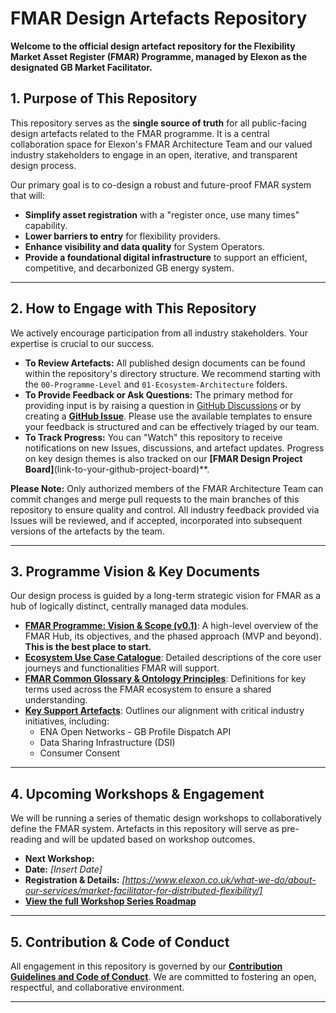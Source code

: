 # FMAR Design Artefacts Repository

**Welcome to the official design artefact repository for the Flexibility Market Asset Register (FMAR) Programme, managed by Elexon as the designated GB Market Facilitator.**

## 1. Purpose of This Repository

This repository serves as the **single source of truth** for all public-facing design artefacts related to the FMAR programme. It is a central collaboration space for Elexon's FMAR Architecture Team and our valued industry stakeholders to engage in an open, iterative, and transparent design process.

Our primary goal is to co-design a robust and future-proof FMAR system that will:
*   **Simplify asset registration** with a "register once, use many times" capability.
*   **Lower barriers to entry** for flexibility providers.
*   **Enhance visibility and data quality** for System Operators.
*   **Provide a foundational digital infrastructure** to support an efficient, competitive, and decarbonized GB energy system.

---

## 2. How to Engage with This Repository

We actively encourage participation from all industry stakeholders. Your expertise is crucial to our success.

*   **To Review Artefacts:** All published design documents can be found within the repository's directory structure. We recommend starting with the `00-Programme-Level` and `01-Ecosystem-Architecture` folders.
*   **To Provide Feedback or Ask Questions:** The primary method for providing input is by raising a question in [GitHub Discussions](https://github.com/mez-FMDA/MF.github.io/discussions/categories/general-discussion) or by creating a **[GitHub Issue](https://github.com/elexon/fmar-design-artefacts/issues)**. Please use the available templates to ensure your feedback is structured and can be effectively triaged by our team.
*   **To Track Progress:** You can "Watch" this repository to receive notifications on new Issues, discussions, and artefact updates. Progress on key design themes is also tracked on our **[FMAR Design Project Board]**(link-to-your-github-project-board)**.

**Please Note:** Only authorized members of the FMAR Architecture Team can commit changes and merge pull requests to the main branches of this repository to ensure quality and control. All industry feedback provided via Issues will be reviewed, and if accepted, incorporated into subsequent versions of the artefacts by the team.

---

## 3. Programme Vision & Key Documents

Our design process is guided by a long-term strategic vision for FMAR as a hub of logically distinct, centrally managed data modules.

*   **[FMAR Programme: Vision & Scope (v0.1)](https://github.com/mez-FMDA/MF.github.io/blob/main/docs/Market_Facilitator/FMAR_Design/Programme_Level/FMAR_Design_Project_Overview.md)**: A high-level overview of the FMAR Hub, its objectives, and the phased approach (MVP and beyond). **This is the best place to start.**
*   **[Ecosystem Use Case Catalogue](https://github.com/mez-FMDA/MF.github.io/tree/main/docs/Market_Facilitator/FMAR_Design/Ecosystem_Architecture/User_Case_Catalogue)**: Detailed descriptions of the core user journeys and functionalities FMAR will support.
*   **[FMAR Common Glossary & Ontology Principles](https://github.com/mez-FMDA/MF.github.io/blob/main/docs/Market_Facilitator/FMAR_Design/Programme_Level/Glossary.md)**: Definitions for key terms used across the FMAR ecosystem to ensure a shared understanding.
*   **[Key Support Artefacts](https://github.com/mez-FMDA/MF.github.io/tree/main/docs/Market_Facilitator/FMAR_Design/Supporting_Artefacts)**: Outlines our alignment with critical industry initiatives, including:
    *   ENA Open Networks - GB Profile Dispatch API
    *   Data Sharing Infrastructure (DSI)
    *   Consumer Consent

---

## 4. Upcoming Workshops & Engagement

We will be running a series of thematic design workshops to collaboratively define the FMAR system. Artefacts in this repository will serve as pre-reading and will be updated based on workshop outcomes.

*   **Next Workshop:** 
*   **Date:** *[Insert Date]*
*   **Registration & Details:** *[https://www.elexon.co.uk/what-we-do/about-our-services/market-facilitator-for-distributed-flexibility/]*
*   **[View the full Workshop Series Roadmap](./Workshops/README.md)**

---

## 5. Contribution & Code of Conduct

All engagement in this repository is governed by our **[Contribution Guidelines and Code of Conduct](./CONTRIBUTING.md)**. We are committed to fostering an open, respectful, and collaborative environment.

---
